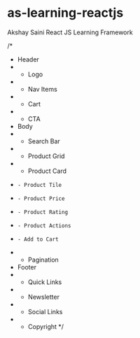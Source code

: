# as-learning-reactjs

Akshay Saini React JS Learning Framework

/\*

- Header
- - Logo
- - Nav Items
- - Cart
- - CTA
- Body
- - Search Bar
- - Product Grid
- - Product Card
-     - Product Tile
-     - Product Price
-     - Product Rating
-     - Product Actions
-     - Add to Cart
- - Pagination
- Footer
- - Quick Links
- - Newsletter
- - Social Links
- - Copyright
    \*/
